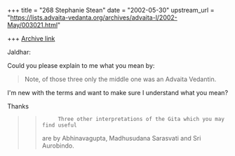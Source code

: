+++
title = "268 Stephanie Stean"
date = "2002-05-30"
upstream_url = "https://lists.advaita-vedanta.org/archives/advaita-l/2002-May/003021.html"

+++
[Archive link](https://lists.advaita-vedanta.org/archives/advaita-l/2002-May/003021.html)

Jaldhar:

Could you please explain to me what you mean by:

 >Note, of those three only the middle one was an Advaita Vedantin.

I'm new with the terms and want to make sure I understand what you mean?

Thanks

>>          Three other interpretations of the Gita which you may find useful
>> are by Abhinavagupta, Madhusudana Sarasvati and Sri Aurobindo.
>

